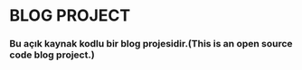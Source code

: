 <h1>BLOG PROJECT</h1>
<h3>Bu açık kaynak kodlu bir blog projesidir.(This is an open source code blog project.)</h3>
